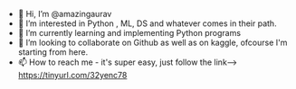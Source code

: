 - 👋 Hi, I’m @amazingaurav
- 👀 I’m interested in Python , ML, DS and whatever comes in their path.
- 🌱 I’m currently learning and implementing Python programs
- 💞️ I’m looking to collaborate on Github as well as on kaggle, ofcourse I'm starting from here.
- 📫 How to reach me - it's super easy, just follow the link--> https://tinyurl.com/32yenc78

<!---
amazingaurav/amazingaurav is a ✨ special ✨ repository because its `README.md` (this file) appears on your GitHub profile.
You can click the Preview link to take a look at your changes.
--->
